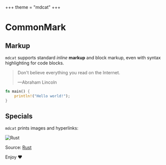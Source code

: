 +++
theme = "mdcat"
+++

<!-- Source: https://raw.githubusercontent.com/swsnr/mdcat/main/sample/showcase.md 
     License: MPL 2.0 (https://github.com/swsnr/mdcat/blob/main/LICENSE) -->

# CommonMark

## Markup

`mdcat` supports standard *inline* **markup** and block markup, even with syntax
highlighting for code blocks.

> Don't believe everything you read on the Internet.
>
> —Abraham Lincoln

```rust
fn main() {
    println!("Hello world!");
}
```

## Specials

`mdcat` prints images and hyperlinks:

![Rust](https://github.com/swsnr/mdcat/raw/main/sample/rust-logo-128x128.png)

Source: [Rust](https://www.rust-lang.org/)

Enjoy ❤️
